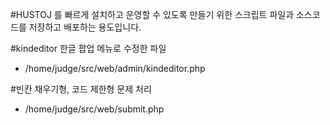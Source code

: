#HUSTOJ 를 빠르게 설치하고 운영할 수 있도록 만들기 위한 스크립트 파일과 소스코드를 저장하고 배포하는 용도입니다.

#kindeditor 한글 팝업 메뉴로 수정한 파일
- /home/judge/src/web/admin/kindeditor.php

#빈칸 채우기형, 코드 제한형 문제 처리
- /home/judge/src/web/submit.php

